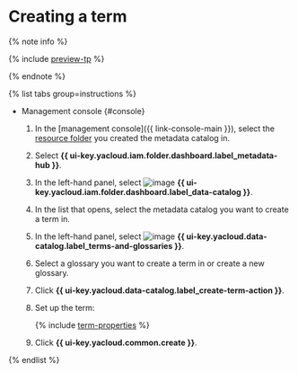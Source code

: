 # Creating a term


{% note info %}

{% include [preview-tp](../../../_includes/preview-tp.md) %}

{% endnote %}


{% list tabs group=instructions %}

- Management console {#console}

  1. In the [management console]({{ link-console-main }}), select the [resource folder](../../../resource-manager/concepts/resources-hierarchy.md#folder) you created the metadata catalog in.
  1. Select **{{ ui-key.yacloud.iam.folder.dashboard.label_metadata-hub }}**.
  1. In the left-hand panel, select ![image](../../../_assets/console-icons/folder-magnifier.svg) **{{ ui-key.yacloud.iam.folder.dashboard.label_data-catalog }}**.
  1. In the list that opens, select the metadata catalog you want to create a term in.
  1. In the left-hand panel, select ![image](../../../_assets/console-icons/book.svg) **{{ ui-key.yacloud.data-catalog.label_terms-and-glossaries }}**.
  1. Select a glossary you want to create a term in or create a new glossary.
  1. Click **{{ ui-key.yacloud.data-catalog.label_create-term-action }}**.
  1. Set up the term:

      {% include [term-properties](../../../_includes/metadata-hub/term-properties.md) %}

  1. Click **{{ ui-key.yacloud.common.create }}**.

{% endlist %}
